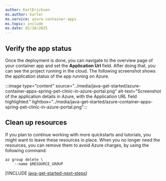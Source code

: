 ```yaml
---
author: KarlErickson
ms.author: karler
ms.service: azure-container-apps
ms.topic: include
ms.date: 02/18/2025
---
```


## Verify the app status

Once the deployment is done, you can navigate to the overview page of your container app and set the **Application Url** field. After doing that, you can see the project running in the cloud. The following screenshot shows the application status of the app running on Azure.

:::image type="content" source="../media/java-get-started/azure-container-apps-spring-pet-clinic-in-azure-portal.png" alt-text="Screenshot of the application details in Azure, with the Application URL field highlighted." lightbox="../media/java-get-started/azure-container-apps-spring-pet-clinic-in-azure-portal.png":::

## Clean up resources

If you plan to continue working with more quickstarts and tutorials, you might want to leave these resources in place. When you no longer need the resources, you can remove them to avoid Azure charges, by using the following command:

```azurecli
az group delete \
    --name $RESOURCE_GROUP
```

[!INCLUDE [java-get-started-next-steps](java-get-started-next-steps.md)]